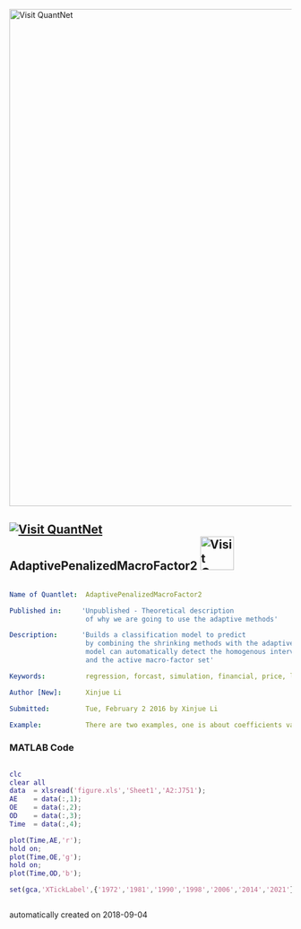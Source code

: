 [<img src="https://github.com/QuantLet/Styleguide-and-FAQ/blob/master/pictures/banner.png" width="888" alt="Visit QuantNet">](http://quantlet.de/)

## [<img src="https://github.com/QuantLet/Styleguide-and-FAQ/blob/master/pictures/qloqo.png" alt="Visit QuantNet">](http://quantlet.de/) **AdaptivePenalizedMacroFactor2** [<img src="https://github.com/QuantLet/Styleguide-and-FAQ/blob/master/pictures/QN2.png" width="60" alt="Visit QuantNet 2.0">](http://quantlet.de/)

```yaml

Name of Quantlet:  AdaptivePenalizedMacroFactor2

Published in:     'Unpublished - Theoretical description 
                   of why we are going to use the adaptive methods'

Description:      'Builds a classification model to predict
                   by combining the shrinking methods with the adaptive methods.
                   model can automatically detect the homogenous interval 
                   and the active macro-factor set'

Keywords:          regression, forcast, simulation, financial, price, likelihood

Author [New]:      Xinjue Li

Submitted:         Tue, February 2 2016 by Xinjue Li

Example:           There are two examples, one is about coefficients varying, the other is forecasting 

```

### MATLAB Code
```matlab

clc
clear all
data  = xlsread('figure.xls','Sheet1','A2:J751');
AE    = data(:,1);
OE    = data(:,2);
OD    = data(:,3);
Time  = data(:,4);

plot(Time,AE,'r');
hold on;
plot(Time,OE,'g');
hold on;
plot(Time,OD,'b');

set(gca,'XTickLabel',{'1972','1981','1990','1998','2006','2014','2021'})  



```

automatically created on 2018-09-04